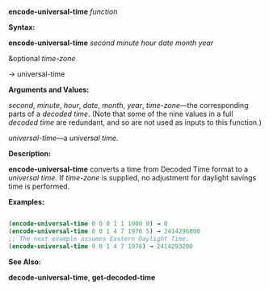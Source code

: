**encode-universal-time** *function* 



**Syntax:** 



**encode-universal-time** *second minute hour date month year* 



&amp;optional *time-zone* 



→ universal-time 



**Arguments and Values:** 



*second*, *minute*, *hour*, *date*, *month*, *year*, *time-zone*—the corresponding parts of a *decoded time*. (Note that some of the nine values in a full *decoded time* are redundant, and so are not used as inputs to this function.) 



*universal-time*—a *universal time*. 



**Description:** 



**encode-universal-time** converts a time from Decoded Time format to a *universal time*. If *time-zone* is supplied, no adjustment for daylight savings time is performed. 



**Examples:**
```lisp

(encode-universal-time 0 0 0 1 1 1900 0) → 0 
(encode-universal-time 0 0 1 4 7 1976 5) → 2414296800 
;; The next example assumes Eastern Daylight Time. 
(encode-universal-time 0 0 1 4 7 1976) → 2414293200 

```
**See Also:** 



**decode-universal-time**, **get-decoded-time** 



